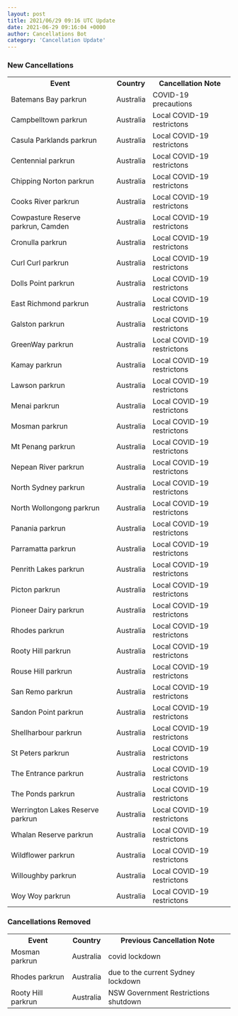 ```yaml
---
layout: post
title: 2021/06/29 09:16 UTC Update
date: 2021-06-29 09:16:04 +0000
author: Cancellations Bot
category: 'Cancellation Update'
---
```


<h3>New Cancellations</h3>
<div class='hscrollable'>
<table style='width: 100%'>
    <tr>
        <th>Event</th>
        <th>Country</th>
        <th>Cancellation Note</th>
    </tr>
    <tr>
        <td>Batemans Bay parkrun</td>
        <td>Australia</td>
        <td>COVID-19 precautions</td>
    </tr>
    <tr>
        <td>Campbelltown parkrun</td>
        <td>Australia</td>
        <td>Local COVID-19 restrictons</td>
    </tr>
    <tr>
        <td>Casula Parklands parkrun</td>
        <td>Australia</td>
        <td>Local COVID-19 restrictons</td>
    </tr>
    <tr>
        <td>Centennial parkrun</td>
        <td>Australia</td>
        <td>Local COVID-19 restrictons</td>
    </tr>
    <tr>
        <td>Chipping Norton parkrun</td>
        <td>Australia</td>
        <td>Local COVID-19 restrictons</td>
    </tr>
    <tr>
        <td>Cooks River parkrun</td>
        <td>Australia</td>
        <td>Local COVID-19 restrictons</td>
    </tr>
    <tr>
        <td>Cowpasture Reserve parkrun, Camden</td>
        <td>Australia</td>
        <td>Local COVID-19 restrictons</td>
    </tr>
    <tr>
        <td>Cronulla parkrun</td>
        <td>Australia</td>
        <td>Local COVID-19 restrictons</td>
    </tr>
    <tr>
        <td>Curl Curl parkrun</td>
        <td>Australia</td>
        <td>Local COVID-19 restrictons</td>
    </tr>
    <tr>
        <td>Dolls Point parkrun</td>
        <td>Australia</td>
        <td>Local COVID-19 restrictons</td>
    </tr>
    <tr>
        <td>East Richmond parkrun</td>
        <td>Australia</td>
        <td>Local COVID-19 restrictons</td>
    </tr>
    <tr>
        <td>Galston parkrun</td>
        <td>Australia</td>
        <td>Local COVID-19 restrictons</td>
    </tr>
    <tr>
        <td>GreenWay parkrun</td>
        <td>Australia</td>
        <td>Local COVID-19 restrictons</td>
    </tr>
    <tr>
        <td>Kamay parkrun</td>
        <td>Australia</td>
        <td>Local COVID-19 restrictons</td>
    </tr>
    <tr>
        <td>Lawson parkrun</td>
        <td>Australia</td>
        <td>Local COVID-19 restrictons</td>
    </tr>
    <tr>
        <td>Menai parkrun</td>
        <td>Australia</td>
        <td>Local COVID-19 restrictons</td>
    </tr>
    <tr>
        <td>Mosman parkrun</td>
        <td>Australia</td>
        <td>Local COVID-19 restrictons</td>
    </tr>
    <tr>
        <td>Mt Penang parkrun</td>
        <td>Australia</td>
        <td>Local COVID-19 restrictons</td>
    </tr>
    <tr>
        <td>Nepean River parkrun</td>
        <td>Australia</td>
        <td>Local COVID-19 restrictons</td>
    </tr>
    <tr>
        <td>North Sydney parkrun</td>
        <td>Australia</td>
        <td>Local COVID-19 restrictons</td>
    </tr>
    <tr>
        <td>North Wollongong parkrun</td>
        <td>Australia</td>
        <td>Local COVID-19 restrictons</td>
    </tr>
    <tr>
        <td>Panania parkrun</td>
        <td>Australia</td>
        <td>Local COVID-19 restrictons</td>
    </tr>
    <tr>
        <td>Parramatta parkrun</td>
        <td>Australia</td>
        <td>Local COVID-19 restrictons</td>
    </tr>
    <tr>
        <td>Penrith Lakes parkrun</td>
        <td>Australia</td>
        <td>Local COVID-19 restrictons</td>
    </tr>
    <tr>
        <td>Picton parkrun</td>
        <td>Australia</td>
        <td>Local COVID-19 restrictons</td>
    </tr>
    <tr>
        <td>Pioneer Dairy parkrun</td>
        <td>Australia</td>
        <td>Local COVID-19 restrictons</td>
    </tr>
    <tr>
        <td>Rhodes parkrun</td>
        <td>Australia</td>
        <td>Local COVID-19 restrictons</td>
    </tr>
    <tr>
        <td>Rooty Hill parkrun</td>
        <td>Australia</td>
        <td>Local COVID-19 restrictons</td>
    </tr>
    <tr>
        <td>Rouse Hill parkrun</td>
        <td>Australia</td>
        <td>Local COVID-19 restrictons</td>
    </tr>
    <tr>
        <td>San Remo parkrun</td>
        <td>Australia</td>
        <td>Local COVID-19 restrictons</td>
    </tr>
    <tr>
        <td>Sandon Point parkrun</td>
        <td>Australia</td>
        <td>Local COVID-19 restrictons</td>
    </tr>
    <tr>
        <td>Shellharbour parkrun</td>
        <td>Australia</td>
        <td>Local COVID-19 restrictons</td>
    </tr>
    <tr>
        <td>St Peters parkrun</td>
        <td>Australia</td>
        <td>Local COVID-19 restrictons</td>
    </tr>
    <tr>
        <td>The Entrance parkrun</td>
        <td>Australia</td>
        <td>Local COVID-19 restrictons</td>
    </tr>
    <tr>
        <td>The Ponds parkrun</td>
        <td>Australia</td>
        <td>Local COVID-19 restrictons</td>
    </tr>
    <tr>
        <td>Werrington Lakes Reserve parkrun</td>
        <td>Australia</td>
        <td>Local COVID-19 restrictons</td>
    </tr>
    <tr>
        <td>Whalan Reserve parkrun</td>
        <td>Australia</td>
        <td>Local COVID-19 restrictons</td>
    </tr>
    <tr>
        <td>Wildflower parkrun</td>
        <td>Australia</td>
        <td>Local COVID-19 restrictons</td>
    </tr>
    <tr>
        <td>Willoughby parkrun</td>
        <td>Australia</td>
        <td>Local COVID-19 restrictons</td>
    </tr>
    <tr>
        <td>Woy Woy parkrun</td>
        <td>Australia</td>
        <td>Local COVID-19 restrictons</td>
    </tr>
</table>
</div>
<h3>Cancellations Removed</h3>
<div class='hscrollable'>
<table style='width: 100%'>
    <tr>
        <th>Event</th>
        <th>Country</th>
        <th>Previous Cancellation Note</th>
    </tr>
    <tr>
        <td>Mosman parkrun</td>
        <td>Australia</td>
        <td>covid lockdown</td>
    </tr>
    <tr>
        <td>Rhodes parkrun</td>
        <td>Australia</td>
        <td>due to the current Sydney lockdown</td>
    </tr>
    <tr>
        <td>Rooty Hill parkrun</td>
        <td>Australia</td>
        <td>NSW Government Restrictions shutdown</td>
    </tr>
</table>
</div>
